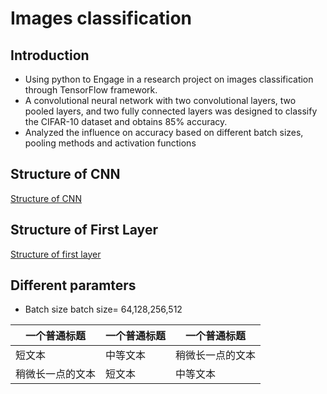 # Images classification
## Introduction
- Using python to Engage in a research project on images classification through TensorFlow framework.
- A convolutional neural network with two convolutional layers, two pooled layers, and two fully connected layers was designed to classify the CIFAR-10 dataset and obtains 85% accuracy.
- Analyzed the influence on accuracy based on different batch sizes, pooling methods and activation functions
## Structure of CNN
[Structure of CNN](https://github.com/neollen/Images-classification/blob/master/Structure%20of%20CNN.png)
## Structure of First Layer
[Structure of first layer](https://github.com/neollen/Images-classification/blob/master/structure%20of%20first%20layer.png)
## Different paramters 
- Batch size
 batch size= 64,128,256,512
 
| 一个普通标题 | 一个普通标题 | 一个普通标题 |
| ------ | ------ | ------ |
| 短文本 | 中等文本 | 稍微长一点的文本 |
| 稍微长一点的文本 | 短文本 | 中等文本 |

 
